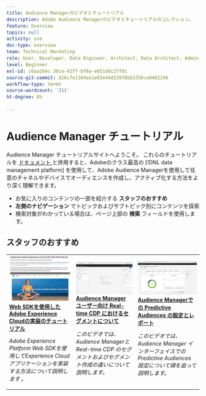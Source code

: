 ```yaml
---
title: Audience Managerのビデオとチュートリアル
description: Adobe Audience Managerのビデオとチュートリアルのコレクション。
feature: Overview
topics: null
activity: use
doc-type: overview
team: Technical Marketing
role: User, Developer, Data Engineer, Architect, Data Architect, Admin, Leader
level: Beginner
exl-id: c6aa264c-30ce-42ff-bf8a-e651ddc2ff01
source-git-commit: d16c7e1164ee1e63e44d239f8bb3356ce0402246
workflow-type: tm+mt
source-wordcount: '211'
ht-degree: 0%

---
```


# Audience Manager チュートリアル

Audience Manager チュートリアルサイトへようこそ。 これらのチュートリアルを [ ドキュメント ](https://experienceleague.adobe.com/docs/audience-manager/user-guide/aam-home.html?lang=ja) と併用すると、Adobeのクラス最高の [!DNL data management platform] を使用して、Adobe Audience Managerを使用して任意のチャネルやデバイスでオーディエンスを作成し、アクティブ化する方法をより深く理解できます。

* お気に入りのコンテンツの一部を紹介する **スタッフのおすすめ**
* **左側のナビゲーション** でトピックおよびサブトピック別にコンテンツを探索
* 検索対象がわかっている場合は、ページ上部の **検索** フィールドを使用します。

<div id="recs-overview-body-1"></div>
<div id="recs-overview-body-2"></div>
<div id="recs-overview-body-3"></div>
<div id="recs-overview-body-4"></div>
<div id="recs-overview-body-5"></div>
<div id="recs-overview-body-6"></div>

<div id="staff-picks-section">

## スタッフのおすすめ

<table>
<tr>
  <td>
    <a href="https://experienceleague.adobe.com/docs/platform-learn/implement-web-sdk/overview.html">
      <img alt="「Web SDKを使用してAdobe Experience Cloudを実装する」チュートリアルのサムネール画像" src="assets/implement-web-sdk.jpg" />
    </a>
    <div>
      <a href="https://experienceleague.adobe.com/docs/platform-learn/implement-web-sdk/overview.html">
    <strong>Web SDKを使用したAdobe Experience Cloudの実装のチュートリアル </strong>
    </a>
    </div>
    <p>
    <em>Adobe Experience Platform Web SDKを使用してExperience Cloud アプリケーションを実装する方法について説明します </em>。
    <p>
  </td>
  <td>
    <a href="https://experienceleague.adobe.com/docs/audience-manager-learn/tutorials/other-integrations/integrating-with-rtcdp/rtcdp-segments-for-aam-users.html">
      <img alt="「リアルタイム CDP におけるセグメントについて」チュートリアルのサムネール画像" src="assets/331901.jpg" />
    </a>
    <div>
      <a href="https://experienceleague.adobe.com/docs/audience-manager-learn/tutorials/other-integrations/integrating-with-rtcdp/rtcdp-segments-for-aam-users.html">
    <strong>Audience Manager ユーザー向け Real-time CDP におけるセグメントについて </strong>
    </a>
    </div>
    <p>
    <em> このビデオでは、Audience Managerと Real-time CDP のセグメントおよびセグメント作成の違いについて説明します。</em>
    <p>
  </td>
  <td>
    <a href="https://experienceleague.adobe.com/docs/audience-manager-learn/tutorials/build-and-manage-audiences/algorithmic-models/configure-and-report-on-predictive-audiences.html">
      <img alt="「Audience Managerでの Predictive Audiences の設定とレポート」チュートリアルのサムネール画像" src="assets/33630.jpg" />
    </a>
    <div>
      <a href="https://experienceleague.adobe.com/docs/audience-manager-learn/tutorials/build-and-manage-audiences/algorithmic-models/configure-and-report-on-predictive-audiences.html">
    <strong>Audience Managerでの Predictive Audiences の設定とレポート </strong>
    </a>
    </div>
    <p>
    <em> このビデオでは、Audience Manager インターフェイスでの Predictive Audiences 設定について順を追って説明します。</em>
    <p>
  </td>
</tr>
</table>
</div>
